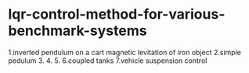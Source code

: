 # lqr-control-method-for-various-benchmark-systems
1.inverted pendulum on a cart  magnetic levitation of iron object      2.simple pedulum        3.       4.     5.   6.coupled tanks   7.vehicle suspension control
